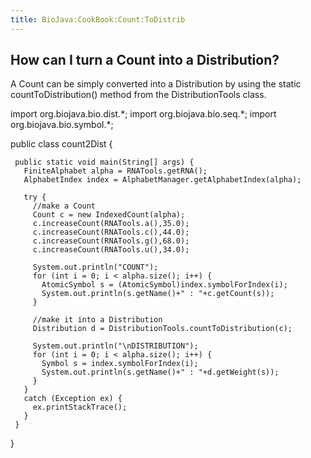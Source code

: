 ```yaml
---
title: BioJava:CookBook:Count:ToDistrib
---
```


How can I turn a Count into a Distribution?
-------------------------------------------

A Count can be simply converted into a Distribution by using the static
countToDistribution() method from the DistributionTools class.

<java> import org.biojava.bio.dist.\*; import org.biojava.bio.seq.\*;
import org.biojava.bio.symbol.\*;

public class count2Dist {

` public static void main(String[] args) {`  
`   FiniteAlphabet alpha = RNATools.getRNA();`  
`   AlphabetIndex index = AlphabetManager.getAlphabetIndex(alpha);`

`   try {`  
`     //make a Count`  
`     Count c = new IndexedCount(alpha);`  
`     c.increaseCount(RNATools.a(),35.0);`  
`     c.increaseCount(RNATools.c(),44.0);`  
`     c.increaseCount(RNATools.g(),68.0);`  
`     c.increaseCount(RNATools.u(),34.0);`

`     System.out.println("COUNT");`  
`     for (int i = 0; i < alpha.size(); i++) {`  
`       AtomicSymbol s = (AtomicSymbol)index.symbolForIndex(i);`  
`       System.out.println(s.getName()+" : "+c.getCount(s));`  
`     }`

`     //make it into a Distribution`  
`     Distribution d = DistributionTools.countToDistribution(c);`

`     System.out.println("\nDISTRIBUTION");`  
`     for (int i = 0; i < alpha.size(); i++) {`  
`       Symbol s = index.symbolForIndex(i);`  
`       System.out.println(s.getName()+" : "+d.getWeight(s));`  
`     }`  
`   }`  
`   catch (Exception ex) {`  
`     ex.printStackTrace();`  
`   }`  
` }`

} </java>
